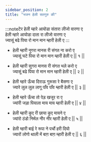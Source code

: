 ```yaml
---
sidebar_position: 2
title: "भजन हेली सतगुरु की"
---
```


:::noteटेर
हेली म्हारे आयोडा संतारा लीजो वारणा ए <br/>
हेली म्हारे आयोडा दाता रा लीजो वारणा ए <br/>
ज्यासूं बढे पिया रो मान मान म्हारी हेली ए
:::

- हेली म्हारी नुगरा मानस री संगत ना करो ए <br/>
  ज्यासूं घटे पिया रो मान मान म्हारी हेली ए || १ ||

- हेली म्हारी सुगरा मानस री संगत भले करो ए <br/>
  ज्यासूं बढे पिया रो मान मान म्हारी हेली ए || २ ||

- हेली म्हारे ऊँचा दिराऊ गुरूसा रे बैसणा ए <br/>
  ज्यारे लुल लुल लागू पाँव पाँव म्हारी हेली ए || ३ ||

- हेली म्हारे ऊँचा तो पेड़ खजूर रा ए <br/>
  ज्यांरी जड़ा पियाला माय माय म्हारी हेली ए || ४ ||

- हेली म्हारी कुए री छाया कुए मायने ए <br/>
  ज्यांरो ठंडो निर्मल नीर नीर म्हारी हेली ए || ५ ||

- हेली म्हारी बाई रे रूपा ने पर्चो हरी दियो <br/>
  ज्यारों लोगो थाली में बाग़ बाग़ म्हारी हेली ए || ६ ||

